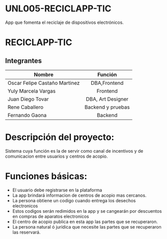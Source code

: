 
# UNL005-RECICLAPP-TIC
App que fomenta el reciclaje de dispositivos electrónicos.
# RECICLAPP-TIC
## Integrantes

| Nombre        | Función       | 
| ------------- |:-------------:| 
|Oscar Felipe Castaño Martinez|DBA,Frontend| 
|Yuly Marcela Vargas   |Frontend|   
|Juan Diego Tovar |DBA, Art Designer|   
|Rene Caballero|Backend y pruebas|   
|Fernando Gaona|Backend|   


# Descripción del proyecto:
Sistema cuya función es la de servir como canal de incentivos y de comunicacion entre usuarios y centros de acopio.
# Funciones básicas:
- El usuario debe registrarse en la plataforma
- La app brindará informacion de centros de acopio mas cercanos.
- La persona obtiene un codigo cuando entrega los desechos electronicos
- Estos codigos serán redimidos en la app y se cangearán por descuentos en compras de aparatos electronicos
- El centro de acopio publica en esta app las partes que se recuperaron.
- La persona natural ó jurídica que necesite las partes que se recuperaron las reservará.
